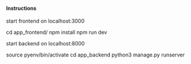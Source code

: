 #### Instructions 

start frontend on localhost:3000 

cd app_frontend/
npm install 
npm run dev 


start backend on localhost:8000

source pyenv/bin/activate
cd app_backend
python3 manage.py runserver 
